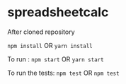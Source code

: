 # spreadsheetcalc

After cloned repository

`npm install` OR `yarn install`

To run : `npm start` OR `yarn start`

To run the tests: `npm test` OR `npm test`
